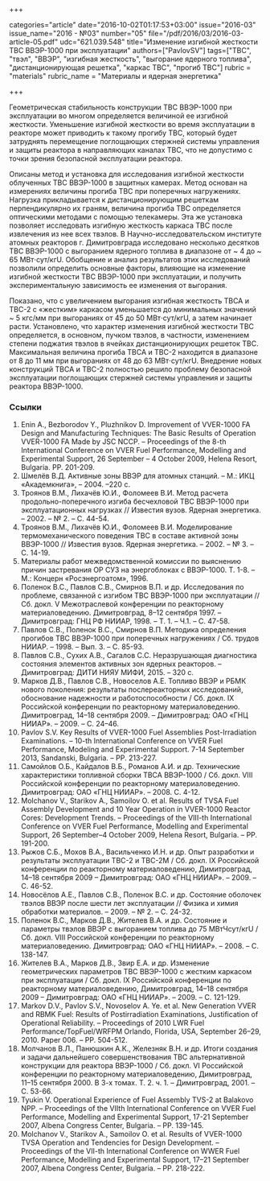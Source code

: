 +++

categories="article"
date="2016-10-02T01:17:53+03:00"
issue="2016-03"
issue_name="2016 - №03"
number="05"
file="/pdf/2016/03/2016-03-article-05.pdf"
udc="621.039.548"
title="Изменение изгибной жесткости ТВС ВВЭР-1000 при эксплуатации"
authors=["PavlovSV"]
tags=["ТВС", "твэл", "ВВЭР", "изгибная жесткость", "выгорание ядерного топлива", "дистанционирующая решетка", "каркас ТВС", "прогиб ТВС"]
rubric = "materials"
rubric_name = "Материалы и ядерная энергетика"

+++

Геометрическая стабильность конструкции ТВС ВВЭР-1000 при эксплуатации во многом определяется величиной ее изгибной жесткости.
Уменьшение изгибной жесткости во время эксплуатации в реакторе может приводить к такому прогибу ТВС, который будет затруднять перемещение поглощающих стержней системы управления и защиты реактора в направляющих каналах ТВС, что не допустимо с точки зрения безопасной эксплуатации реактора.

Описаны метод и установка для исследования изгибной жесткости облученных ТВС ВВЭР-1000 в защитных камерах. 
Метод основан на измерениях величины прогиба ТВС при поперечных нагружениях. 
Нагрузка прикладывается к дистанционирующим решеткам перпендикулярно их граням, величина прогиба ТВС определяется оптическими методами с помощью телекамеры. 
Эта же установка позволяет исследовать изгибную жесткость каркаса ТВС после извлечения из нее всех твэлов. 
В Научно-исследовательском институте атомных реакторов г. Димитровграда исследовано несколько десятков ТВС ВВЭР-1000 с выгоранием ядерного топлива в диапазоне от ~ 4 до ~ 65 МВт⋅сут/кгU. 
Обобщение и анализ результатов этих исследований позволили определить основные факторы, влияющие на изменение изгибной жесткости ТВС ВВЭР-1000 при эксплуатации, и получить экспериментальную зависимость ее изменения от выгорания.

Показано, что с увеличением выгорания изгибная жесткость ТВСА и ТВС-2 с «жестким» каркасом уменьшается до минимальных значений ~ 5 кгс/мм при выгораниях от 45 до 50 МВт⋅сут/кгU, а затем начинает расти. 
Установлено, что характер изменения изгибной жесткости ТВС определяется, в основном, пучком твэлов, в частности, изменением степени поджатия твэлов в ячейках дистанционирующих решеток ТВС. 
Максимальная величина прогиба ТВСА и ТВС-2 находится в диапазоне от 8 до 11 мм при выгораниях от 48 до 63 МВт⋅сут/кгU. 
Внедрение новых конструкций ТВСА и ТВС-2 полностью решило проблему безопасной эксплуатации поглощающих стержней системы управления и защиты реактора ВВЭР-1000.

### Ссылки

1. Enin A., Bezborodov Y., Pluzhnikov D. Improvement of VVER-1000 FA Design and Manufacturing Techniques: The Basic Results of Operation VVER-1000 FA Made by JSC NCCP. – Proceedings of the 8-th International Conference on VVER Fuel Performance, Modelling and Experimental Support, 26 September – 4 October 2009, Helena Resort, Bulgaria. РP. 201-209.
2. Шмелёв В.Д. Активные зоны ВВЭР для атомных станций. – М.: ИКЦ «Академкнига», – 2004. –220 с.
3. Троянов В.М., Лихачёв Ю.И., Фоломеев В.И. Метод расчета продольно-поперечного изгиба бесчехловой ТВС ВВЭР-1000 при эксплуатационных нагрузках // Известия вузов. Ядерная энергетика. – 2002. – № 2. – С. 44-54.
4. Троянов В.М., Лихачёв Ю.И., Фоломеев В.И. Моделирование термомеханического поведения ТВС в составе активной зоны ВВЭР-1000 // Известия вузов. Ядерная энергетика. – 2002. – № 3. – С. 14-19.
5. Материалы работ межведомственной комиссии по выяснению причин застревания ОР СУЗ на энергоблоках с ВВЭР-1000. Т. 1-8. – М.: Концерн «Росэнергоатом», 1996.
6. Поленок В.С., Павлов С.В., Смирнов В.П. и др. Исследования по проблеме, связанной с изгибом ТВС ВВЭР-1000 при эксплуатации // Сб. докл. V Межотраслевой конференции по реакторному материаловедению. Димитровград, 8–12 сентября 1997. – Димитровград: ГНЦ РФ НИИАР, 1998. – Т. 1. – Ч.1. – С. 47-58.
7. Павлов С.В., Поленок В.С., Смирнов В.П. Методика определения прогибов ТВС ВВЭР-1000 при поперечных нагружениях / Сб. трудов НИИАР. – 1998. – Вып. 3. – С. 85-93.
8. Павлов С.В., Сухих А.В., Сагалов С.С. Неразрушающая диагностика состояния элементов активных зон ядерных реакторов. – Димитровград: ДИТИ НИЯУ МИФИ, 2015. – 320 с.
9. Марков Д.В., Павлов С.В., Новоселов А.Е. Топливо ВВЭР и РБМК нового поколения: результаты послереакторных исследований, обоснование надежности и работоспособности / Сб. докл. IX Российской конференции по реакторному материаловедению. Димитровград, 14–18 сентября 2009. – Димитровград: ОАО «ГНЦ НИИАР». – 2009. – С. 24–46.
10. Pavlov S.V. Key Results of VVER-1000 Fuel Assemblies Post-Irradiation Examinations. – 10-th International Conference on VVER Fuel Performance, Modeling and Experimental Support. 7-14 September 2013, Sandanski, Bulgaria. – PP. 213-227.
11. Самойлов О.Б., Кайдалов В.Б., Романов А.И. и др. Технические характеристики топливной сборки ТВСА ВВЭР-1000 / Сб. докл. VIII Российской конференции по реакторному материаловедению. Димитровград: ОАО «ГНЦ НИИАР». – 2008. С. 4-12.
12. Molchanov V., Starikov A., Samoilov O. et al. Results of TVSA Fuel Assembly Development and 10 Year Operation in VVER-1000 Reactor Cores: Development Trends. – Proceedings of the VIII-th International Conference on VVER Fuel Performance, Modelling and Experimental Support, 26 September–4 October 2009, Helena Resort, Bulgaria. – PР. 191-200.
13. Рыжов С.Б., Мохов В.А., Васильченко И.Н. и др. Опыт разработки и результаты эксплуатации ТВС-2 и ТВС-2М / Сб. докл. IX Российской конференции по реакторному материаловедению, Димитровград, 14–18 сентября 2009 – Димитровград: ОАО «ГНЦ НИИАР». – 2009. – С. 46-52.
14. Новосёлов А.Е., Павлов С.В., Поленок В.С. и др. Состояние оболочек твэлов ВВЭР после шести лет эксплуатации // Физика и химия обработки материалов. – 2009. – № 2. – С. 24-32.
15. Поленок В.С., Марков Д.В., Жителев В.А. и др. Состояние и параметры твэлов ВВЭР с выгоранием топлива до 75 МВтЧсут/кгU / Сб. докл. VIII Российской конференции по реакторному материаловедению. Димитровград: ОАО «ГНЦ НИИАР». – 2008. – С. 138-147.
16. Жителев В.А., Марков Д.В., Звир Е.А. и др. Изменение геометрических параметров ТВС ВВЭР-1000 с жестким каркасом при эксплуатации / Сб. докл. IX Российской конференции по реакторному материаловедению, Димитровград, 14–18 сентября 2009 – Димитровград: ОАО «ГНЦ НИИАР». – 2009. – С. 121-129.
17. Markov D.V., Pavlov S.V., Novoselov A. Ye. et al. New Generation VVER and RBMK Fuel: Results of Postirradiation Examinations, Justification of Operational Reliability. – Proceedings of 2010 LWR Fuel Performance/TopFuel/WRFPM Orlando, Florida, USA, September 26–29, 2010. Paper 006. – РP. 504-512.
18. Молчанов В.Л., Панюшкин А.К., Железняк В.Н. и др. Итоги создания и задачи дальнейшего совершенствования ТВС альтернативной конструкции для реактора ВВЭР-1000 / Сб. докл. VI Российской конференции по реакторному материаловедению, Димитровград, 11–15 сентября 2000. В 3-х томах. Т. 2. ч. 1. – Димитровград, 2001. – С. 53-66.
19. Tyukin V. Operational Experience of Fuel Assembly TVS-2 at Balakovo NPP. – Proceedings of the VIIth International Conference on VVER Fuel Performance, Modelling and Experimental Support, 17-21 September 2007, Albena Congress Center, Bulgaria. – PP. 139-145.
20. Molchanov V., Starikov A., Samoilov O. et al. Results of VVER-1000 TVSA Operation and Tendencies for Design Development. – Proceedings of the VII-th International Conference on WWER Fuel Performance, Modelling and Experimental Support, 17–21 September 2007, Albena Congress Center, Bulgaria. – PP. 218-222.